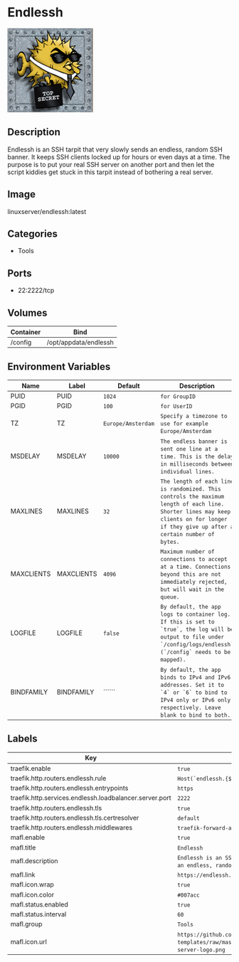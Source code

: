 # Endlessh

![Logo](images/Endlessh.png)

## Description
Endlessh is an SSH tarpit that very slowly sends an endless, random SSH banner. It keeps SSH clients locked up for hours or even days at a time. The purpose is to put your real SSH server on another port and then let the script kiddies get stuck in this tarpit instead of bothering a real server.

## Image
linuxserver/endlessh:latest

## Categories
- Tools

## Ports
- 22:2222/tcp

## Volumes
| Container | Bind |
|-----------|------|
| /config | /opt/appdata/endlessh |

## Environment Variables
| Name | Label | Default | Description |
|------|-------|---------|-------------|
| PUID | PUID | ```1024``` | ```for GroupID``` |
| PGID | PGID | ```100``` | ```for UserID``` |
| TZ | TZ | ```Europe/Amsterdam``` | ```Specify a timezone to use for example Europe/Amsterdam``` |
| MSDELAY | MSDELAY | ```10000``` | ```The endless banner is sent one line at a time. This is the delay in milliseconds between individual lines.``` |
| MAXLINES | MAXLINES | ```32``` | ```The length of each line is randomized. This controls the maximum length of each line. Shorter lines may keep clients on for longer if they give up after a certain number of bytes.``` |
| MAXCLIENTS | MAXCLIENTS | ```4096``` | ```Maximum number of connections to accept at a time. Connections beyond this are not immediately rejected, but will wait in the queue.``` |
| LOGFILE | LOGFILE | ```false``` | ```By default, the app logs to container log. If this is set to `true`, the log will be output to file under `/config/logs/endlessh` (`/config` needs to be mapped).``` |
| BINDFAMILY | BINDFAMILY | `````` | ```By default, the app binds to IPv4 and IPv6 addresses. Set it to `4` or `6` to bind to IPv4 only or IPv6 only, respectively. Leave blank to bind to both.``` |

## Labels
| Key | Value |
|-----|-------|
| traefik.enable | ```true``` |
| traefik.http.routers.endlessh.rule | ```Host(`endlessh.{$TRAEFIK_INGRESS_DOMAIN}`)``` |
| traefik.http.routers.endlessh.entrypoints | ```https``` |
| traefik.http.services.endlessh.loadbalancer.server.port | ```2222``` |
| traefik.http.routers.endlessh.tls | ```true``` |
| traefik.http.routers.endlessh.tls.certresolver | ```default``` |
| traefik.http.routers.endlessh.middlewares | ```traefik-forward-auth``` |
| mafl.enable | ```true``` |
| mafl.title | ```Endlessh``` |
| mafl.description | ```Endlessh is an SSH tarpit that very slowly sends an endless, random SSH banner.``` |
| mafl.link | ```https://endlessh.{$TRAEFIK_INGRESS_DOMAIN}``` |
| mafl.icon.wrap | ```true``` |
| mafl.icon.color | ```#007acc``` |
| mafl.status.enabled | ```true``` |
| mafl.status.interval | ```60``` |
| mafl.group | ```Tools``` |
| mafl.icon.url | ```https://github.com/linuxserver/docker-templates/raw/master/linuxserver.io/img/openssh-server-logo.png``` |

